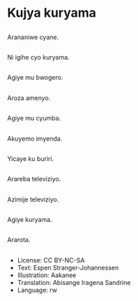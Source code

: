 # Kujya kuryama

##
Arananiwe cyane.

##
Ni igihe cyo kuryama.

##
Agiye mu bwogero.

##
Aroza amenyo.

##
Agiye mu cyumba.

##
Akuyemo imyenda.

##
Yicaye ku buriri.

##
Arareba televiziyo.

##
Azimije televiziyo.

##
Agiye kuryama.

##
Ararota.

##
* License: CC BY-NC-SA
* Text: Espen Stranger-Johannessen
* Illustration: Aakanee
* Translation: Abisange Iragena Sandrine
* Language: rw
